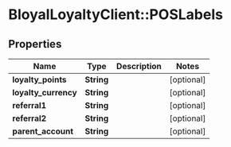 # BloyalLoyaltyClient::POSLabels

## Properties
Name | Type | Description | Notes
------------ | ------------- | ------------- | -------------
**loyalty_points** | **String** |  | [optional] 
**loyalty_currency** | **String** |  | [optional] 
**referral1** | **String** |  | [optional] 
**referral2** | **String** |  | [optional] 
**parent_account** | **String** |  | [optional] 

